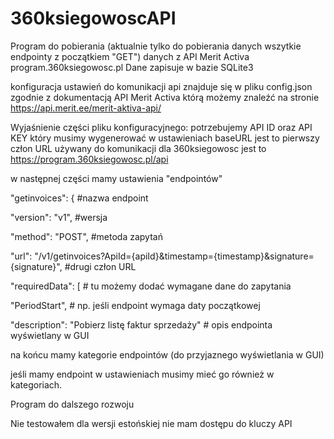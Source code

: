 # 360ksiegowoscAPI

Program do pobierania (aktualnie tylko do pobierania danych wszytkie endpointy z początkiem "GET") danych z API Merit Activa program.360ksiegowosc.pl Dane zapisuje w bazie SQLite3

konfiguracja ustawień do komunikacji api znajduje się w pliku config.json zgodnie z dokumentacją API Merit Activa którą możemy znaleźć na stronie https://api.merit.ee/merit-aktiva-api/

Wyjaśnienie części pliku konfiguracyjnego: potrzebujemy API ID oraz API KEY który musimy wygenerować w ustawieniach baseURL jest to pierwszy człon URL używany do komunikacji dla 360ksiegowosc jest to https://program.360ksiegowosc.pl/api

w następnej części mamy ustawienia "endpointów"

"getinvoices": { #nazwa endpoint

"version": "v1", #wersja

"method": "POST", #metoda zapytań

"url": "/v1/getinvoices?ApiId={apiId}&timestamp={timestamp}&signature={signature}", #drugi człon URL

"requiredData": [ # tu możemy dodać wymagane dane do zapytania

"PeriodStart", # np. jeśli endpoint wymaga daty początkowej

"description": "Pobierz listę faktur sprzedaży" # opis endpointa wyświetlany w GUI

na końcu mamy kategorie endpointów (do przyjaznego wyświetlania w GUI)

jeśli mamy endpoint w ustawieniach musimy mieć go również w kategoriach.

Program do dalszego rozwoju 

Nie testowałem dla wersji estońskiej nie mam dostępu do kluczy API
